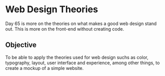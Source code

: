 # Web Design Theories
Day 65 is more on the theories on what makes a good web design stand out. This is more on the front-end without creating code.

## Objective
To be able to apply the theories used for web design suchs as color, typography, layout, user interface and experience, among other things, to create a mockup of a simple website.